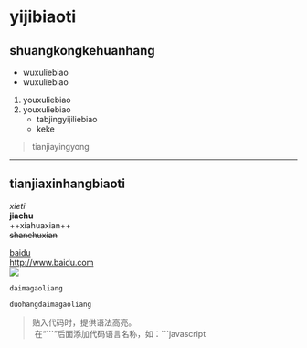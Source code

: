 # yijibiaoti  
## shuangkongkehuanhang  

- wuxuliebiao
- wuxuliebiao
1. youxuliebiao
2. youxuliebiao
	- tabjingyijiliebiao
	- keke

> tianjiayingyong

---
tianjiaxinhangbiaoti
---

*xieti*  
**jiachu**  
++xiahuaxian++  
~~shanchuxian~~  

[baidu](http://www.baidu.com)  
<http://www.baidu.com>  
![](tupianlujing)  

`daimagaoliang`

```
duohangdaimagaoliang  
```
> 贴入代码时，提供语法高亮。  
  在“\`\`\`”后面添加代码语言名称，如：\`\`\`javascript
